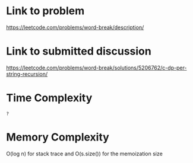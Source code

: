 # Link to problem
https://leetcode.com/problems/word-break/description/

# Link to submitted discussion
https://leetcode.com/problems/word-break/solutions/5206762/c-dp-per-string-recursion/

# Time Complexity
`?`

# Memory Complexity
O(log n) for stack trace and O(s.size()) for the memoization size
